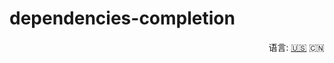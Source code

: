 # dependencies-completion

<div align="right">
  语言:
  <a title="英语" href="README.md">🇺🇸</a>
  🇨🇳
</div>